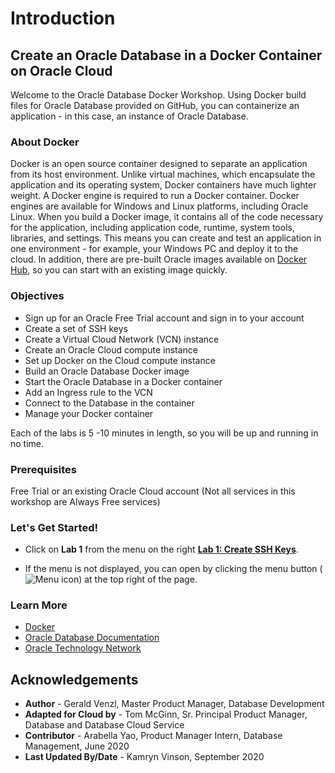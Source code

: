 # Introduction

## Create an Oracle Database in a Docker Container on Oracle Cloud

Welcome to the Oracle Database Docker Workshop. Using Docker build files for Oracle Database provided on GitHub, you can containerize an application - in this case, an instance of Oracle Database.

### About Docker

Docker is an open source container designed to separate an application from its host environment. Unlike virtual machines, which encapsulate the application and its operating system, Docker containers have much lighter weight. A Docker engine is required to run a Docker container. Docker engines are available for Windows and Linux platforms, including Oracle Linux. When you build a Docker image, it contains all of the code necessary for the application, including application code, runtime, system tools, libraries, and settings. This means you can create and test an application in one environment - for example, your Windows PC and deploy it to the cloud. In addition, there are pre-built Oracle images available on [Docker Hub](https://hub.docker.com/u/oracle/), so you can start with an existing image quickly.


### Objectives

- Sign up for an Oracle Free Trial account and sign in to your account
- Create a set of SSH keys
- Create a Virtual Cloud Network (VCN) instance
- Create an Oracle Cloud compute instance
- Set up Docker on the Cloud compute instance
- Build an Oracle Database Docker image
- Start the Oracle Database in a Docker container
- Add an Ingress rule to the VCN
- Connect to the Database in the container
- Manage your Docker container

Each of the labs is 5 -10 minutes in length, so you will be up and running in no time.


### Prerequisites
Free Trial or an existing Oracle Cloud account (Not all services in this workshop are Always Free services)


### **Let's Get Started!**

- Click on **Lab 1** from the menu on the right **[Lab 1: Create SSH Keys](?lab=lab-1-create-ssh-keys)**.

- If the menu is not displayed, you can open by clicking the menu button (![Menu icon](./images/MenuButton.png)) at the top right of the page.

### Learn More

- [Docker](https://www.docker.com/)
- [Oracle Database Documentation](https://docs.oracle.com/en/database/index.html)
- [Oracle Technology Network](http://www.oracle.com/technetwork/database/enterprise-edition/downloads/index.html)

## Acknowledgements
* **Author** - Gerald Venzl, Master Product Manager, Database Development
* **Adapted for Cloud by** -  Tom McGinn, Sr. Principal Product Manager, Database and Database Cloud Service
* **Contributor** - Arabella Yao, Product Manager Intern, Database Management, June 2020
* **Last Updated By/Date** - Kamryn Vinson, September 2020


